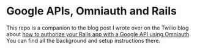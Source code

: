 # Google APIs, Omniauth and Rails

This repo is a companion to the blog post I wrote over on the Twilio blog about [how to authorize your Rails app with a Google API using Omniauth](https://www.twilio.com/blog/2014/09/gmail-api-oauth-rails.html). You can find all the background and setup instructions there.